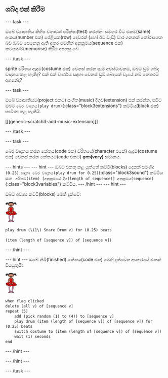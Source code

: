 ## ශබ්ද එක් කිරීම

\--- task \---

ඔබේ ව්‍යාපෘතිය කිහිප වතාවක් පරීක්ෂා(test) කරන්න. සමහර විට එකම(same) අංකය(number එක) පේළියක(row) දෙවරක් (හෝ ඊට වැඩි) වාර ගනනක් තෝරාගෙන බව ඔබට පෙනෙනු ඇති අතර එමඟින් අනුක්‍රමය(sequence එක) කටපාඩම්(memorise) කිරීම අපහසු වේ.

\--- /task \---

sprite චරිතය ඇඳුම(costume එක) වෙනස් කරන සෑම අවස්ථාවකම, ඔබට ඩ්‍රම් ශබ්ද වාදනය කළ හැකිද? එක් එක් වර්ණය සඳහා වෙනස් ඩ්‍රම් ශබ්දයක් වැයේ නම් කෙතරම් අගනේද?

\--- task \---

ඔබේ ව්‍යාපෘතියට(project එකට) සංගීත(music) දිගුව(extension) එක් කරන්න, එවිට ඔබට `බෙර වාදනය(play drum)`{:class="block3extensions"} කට්ටිය(block එක) භාවිතා කළ හැකියි.

[[[generic-scratch3-add-music-extension]]]

\--- /task \---

\--- task \---

බෙර වාදනය කරන කේතය(code එක) චරිතයේ(character එකේ) ඇඳුම(costume එක) වෙනස් කරන කේතයට(code එකට) **ඉතා(very)** සමානය.

\--- hints \--- \--- hint \--- ඔබට එකතු කළ යුත්තේ කට්ටි(blocks) දෙකක් පමණි: `(0.25) සඳහා බෙර වාදනය(play drum for 0.25)`{:class="block3sound"} කට්ටිය සහ ` අයිතම(item) [අනුක්‍රමයේ දිග(length of sequence)] අනුක්‍රමය(sequence)`{:class="block3variables"} කට්ටිය. \--- /hint \--- \--- hint \---

ඔබට අවශ්‍ය කට්ටි(blocks) මෙහි දැක්වේ:

![මුද්‍රා නාට්‍ය ශිල්පිනිය(ballerina)](images/ballerina.png)

```blocks3
play drum (\(1\) Snare Drum v) for (0.25) beats

(item (length of [sequence v]) of [sequence v])
```

\--- /hint \---

\--- hint \--- ඔබේ නිමි(finished) කේතය(code එක) මෙහි දැක්වෙන ආකාරයේ එකක් වියයුතුයි:

![මුද්‍රා නාට්‍ය ශිල්පිනිය(ballerina)](images/ballerina.png)

```blocks3
when flag clicked
delete (all v) of [sequence v]
repeat (5)
    add (pick random (1) to (4)) to [sequence v]
    play drum (item (length of [sequence v]) of [sequence v]) for (0.25) beats
    switch costume to (item (length of [sequence v]) of [sequence v])
    wait (1) seconds
end
```

\--- /hint \---

\--- /hint \---

\--- /task \---